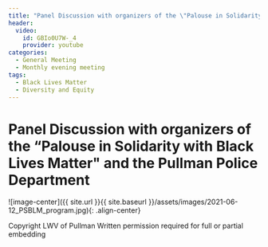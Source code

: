 ```yaml
---
title: "Panel Discussion with organizers of the \"Palouse in Solidarity with Black Lives Matter\" and the Pullman Police Department"
header:
  video:
    id: GBIo0U7W-_4
    provider: youtube
categories:
  - General Meeting
  - Monthly evening meeting
tags:
  - Black Lives Matter
  - Diversity and Equity
---
```


# Panel Discussion with organizers of the “Palouse in Solidarity with Black Lives Matter" and the Pullman Police Department

![image-center]({{ site.url }}{{ site.baseurl }}/assets/images/2021-06-12_PSBLM_program.jpg){: .align-center}

Copyright LWV of Pullman
Written permission required for full or partial embedding

<!---change the title to whatever you want the post to be titled
change the ID out to the end of the youtube link https://youtu.be/r61ARK4Qv9c -->
